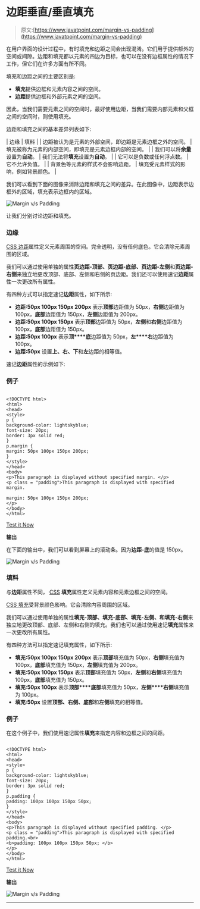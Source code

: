 # 边距垂直/垂直填充

> 原文:[https://www.javatpoint.com/margin-vs-padding](https://www.javatpoint.com/margin-vs-padding)

在用户界面的设计过程中，有时填充和边距之间会出现混淆。它们用于提供额外的空间或间隙。边距和填充都以元素的四边为目标，也可以在没有边框属性的情况下工作，但它们在许多方面有所不同。

填充和边距之间的主要区别是:

*   **填充**提供边框和元素内容之间的空间。
*   **边距**提供边框和外部元素之间的空间。

因此，当我们需要元素之间的空间时，最好使用边距，当我们需要内部元素和父框之间的空间时，则使用填充。

边距和填充之间的基本差异列表如下:

| 边缘 | 填料 |
| 边距被认为是元素的外部空间，即边距是元素边框之外的空间。 | 填充被称为元素的内部空间，即填充是元素边框内部的空间。 |
| 我们可以将**余量**设置为**自动**。 | 我们无法将**填充**设置为**自动**。 |
| 它可以是负数或任何浮点数。 | 它不允许负值。 |
| 背景色等元素的样式不会影响边距。 | 填充受元素样式的影响，例如背景颜色。 |

我们可以看到下面的图像来消除边距和填充之间的差异。在此图像中，边距表示边框外的区域，填充表示边框内的区域。

![Margin v/s Padding](../Images/625c8c769529cbbc969d095d39913126.png)

让我们分别讨论边距和填充。

### 边缘

[CSS 边距](https://www.javatpoint.com/css-margin)属性定义元素周围的空间。完全透明，没有任何底色。它会清除元素周围的区域。

我们可以通过使用单独的属性**页边距-顶部、页边距-底部、页边距-左侧**和**页边距-右侧**来独立地更改顶部、底部、左侧和右侧的页边距。我们还可以使用速记**边距**属性一次更改所有属性。

有四种方式可以指定速记**边距**属性，如下所示:

*   **边距:50px 100px 150px 200px**
    表示**顶部**边距值为 50px，**右侧**边距值为 100px，**底部**边距值为 150px，**左侧**边距值为 200px。
*   **边距:50px 100px 150px**
    表示**顶部**边距值为 50px，**左侧**和**右侧**边距值为 100px，**底部**边距值为 150px。
*   **边距:50px 100px**
    表示**顶****底**边距值为 50px，**左****右**边距值为 100px。
*   **边距:50px**
    设置**上、右、下**和**左**边距的相等值。

速记**边距**属性的示例如下:

### 例子

```

<!DOCTYPE html>
<html>
<head>
<style>
p {
background-color: lightskyblue;
font-size: 20px;
border: 3px solid red;
}
p.margin {
margin: 50px 100px 150px 200px;
}
</style>
</head>
<body>
<p>This paragraph is displayed without specified margin. </p>
<p class = "padding">This paragraph is displayed with specified margin.

margin: 50px 100px 150px 200px;
</p>
</body>
</html>

```

[Test it Now](https://www.javatpoint.com/oprweb/test.jsp?filename=margin-vs-padding1)

**输出**

在下面的输出中，我们可以看到屏幕上的滚动条。因为**边距-底**的值是 150px。

![Margin v/s Padding](../Images/98e53c26a8eedc9420503906d16990ae.png)

### 填料

与**边距**属性不同， [CSS](https://www.javatpoint.com/css-tutorial) **填充**属性定义元素内容和元素边框之间的空间。

[CSS 填充](https://www.javatpoint.com/css-padding)受背景颜色影响。它会清除内容周围的区域。

我们可以通过使用单独的属性**填充-顶部、填充-底部、填充-左侧、**和**填充-右侧**来独立地更改顶部、底部、左侧和右侧的填充。我们也可以通过使用速记**填充**属性来一次更改所有属性。

有四种方法可以指定速记填充属性，如下所示:

*   **填充:50px 100px 150px 200px**
    表示**顶部**填充值为 50px，**右侧**填充值为 100px，**底部**填充值为 150px，**左侧**填充值为 200px。
*   **填充:50px 100px 150px**
    表示**顶部**填充值为 50px，**左侧**和**右侧**填充值为 100px，**底部**填充值为 150px。
*   **填充:50px 100px**
    表示**顶部****底部**填充值为 50px，**左侧****右侧**填充值为 100px。
*   **填充:50px**
    设置**顶部、右侧、底部**和**左侧**填充的相等值。

### 例子

在这个例子中，我们使用速记属性**填充**来指定内容和边框之间的间距。

```

<!DOCTYPE html>
<html>
<head>
<style>
p {
background-color: lightskyblue;
font-size: 20px;
border: 3px solid red;
}
p.padding {
padding: 100px 100px 150px 50px;
}
</style>
</head>
<body>
<p>This paragraph is displayed without specified padding. </p>
<p class = "padding">This paragraph is displayed with specified padding.<br>
<b>padding: 100px 100px 150px 50px; </b>
</p>
</body>
</html>

```

[Test it Now](https://www.javatpoint.com/oprweb/test.jsp?filename=margin-vs-padding2)

**输出**

![Margin v/s Padding](../Images/faa996501ccbe35a9158cad003fe55f2.png)

* * *